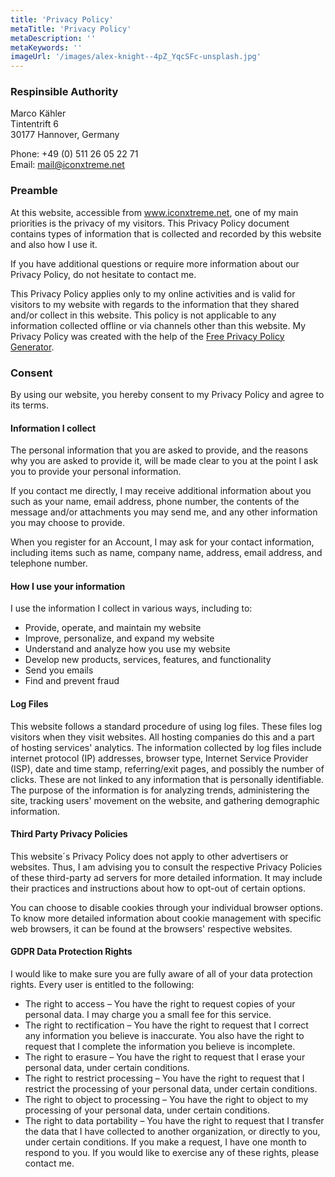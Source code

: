 ```yaml
---
title: 'Privacy Policy'
metaTitle: 'Privacy Policy'
metaDescription: ''
metaKeywords: ''
imageUrl: '/images/alex-knight--4pZ_YqcSFc-unsplash.jpg'
---
```

### Respinsible Authority
Marco Kähler\
Tintentrift 6\
30177 Hannover, Germany

Phone: +49 (0) 511 26 05 22 71\
Email: <mail@iconxtreme.net>

### Preamble
At this website, accessible from www.iconxtreme.net, one of my main priorities is the privacy of my visitors. This Privacy Policy document contains types of information that is collected and recorded by this website and also how I use it.

If you have additional questions or require more information about our Privacy Policy, do not hesitate to contact me.

This Privacy Policy applies only to my online activities and is valid for visitors to my website with regards to the information that they shared and/or collect in this website. This policy is not applicable to any information collected offline or via channels other than this website. My Privacy Policy was created with the help of the [Free Privacy Policy Generator](https://www.privacypolicygenerator.info/).

### Consent
By using our website, you hereby consent to my Privacy Policy and agree to its terms.

#### Information I collect
The personal information that you are asked to provide, and the reasons why you are asked to provide it, will be made clear to you at the point I ask you to provide your personal information.

If you contact me directly, I may receive additional information about you such as your name, email address, phone number, the contents of the message and/or attachments you may send me, and any other information you may choose to provide.

When you register for an Account, I may ask for your contact information, including items such as name, company name, address, email address, and telephone number.

#### How I use your information
I use the information I collect in various ways, including to:
* Provide, operate, and maintain my website
* Improve, personalize, and expand my website
* Understand and analyze how you use my website
* Develop new products, services, features, and functionality
* Send you emails
* Find and prevent fraud

#### Log Files
This website follows a standard procedure of using log files. These files log visitors when they visit websites. All hosting companies do this and a part of hosting services' analytics. The information collected by log files include internet protocol (IP) addresses, browser type, Internet Service Provider (ISP), date and time stamp, referring/exit pages, and possibly the number of clicks. These are not linked to any information that is personally identifiable. The purpose of the information is for analyzing trends, administering the site, tracking users' movement on the website, and gathering demographic information.

#### Third Party Privacy Policies
This website´s Privacy Policy does not apply to other advertisers or websites. Thus, I am advising you to consult the respective Privacy Policies of these third-party ad servers for more detailed information. It may include their practices and instructions about how to opt-out of certain options.

You can choose to disable cookies through your individual browser options. To know more detailed information about cookie management with specific web browsers, it can be found at the browsers' respective websites.

#### GDPR Data Protection Rights
I would like to make sure you are fully aware of all of your data protection rights. Every user is entitled to the following:
* The right to access – You have the right to request copies of your personal data. I may charge you a small fee for this service.
* The right to rectification – You have the right to request that I correct any information you believe is inaccurate. You also have the right to request that I complete the information you believe is incomplete.
* The right to erasure – You have the right to request that I erase your personal data, under certain conditions.
* The right to restrict processing – You have the right to request that I restrict the processing of your personal data, under certain conditions.
* The right to object to processing – You have the right to object to my processing of your personal data, under certain conditions.
* The right to data portability – You have the right to request that I transfer the data that I have collected to another organization, or directly to you, under certain conditions.
If you make a request, I have one month to respond to you. If you would like to exercise any of these rights, please contact me.